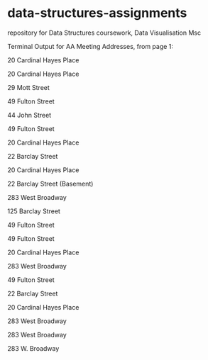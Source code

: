 # data-structures-assignments
repository for Data Structures coursework, Data Visualisation Msc

Terminal Output for AA Meeting Addresses, from page 1:

20 Cardinal Hayes Place

20 Cardinal Hayes Place

29 Mott Street

49 Fulton Street

44 John Street

49 Fulton Street

20 Cardinal Hayes Place

22 Barclay Street

20 Cardinal Hayes Place

22 Barclay Street (Basement)

283 West Broadway

125 Barclay Street

49 Fulton Street

49 Fulton Street

20 Cardinal Hayes Place

283 West Broadway

49 Fulton Street

22 Barclay Street

20 Cardinal Hayes Place

283 West Broadway

283 West Broadway

283 W. Broadway
